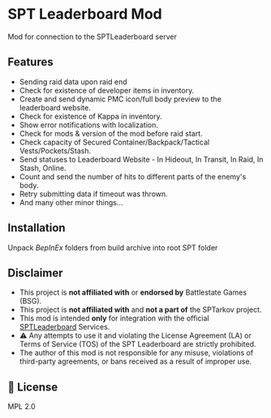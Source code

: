 # SPT Leaderboard Mod
Mod for connection to the SPTLeaderboard server

## Features
- Sending raid data upon raid end
- Сheck for existence of developer items in inventory.
- Create and send dynamic PMC icon/full body preview to the leaderboard website.
- Сheck for existence of Kappa in inventory.
- Show error notifications with localization.
- Check for mods & version of the mod before raid start.
- Check capacity of Secured Container/Backpack/Tactical Vests/Pockets/Stash.
- Send statuses to Leaderboard Website - In Hideout, In Transit, In Raid, In Stash, Online.
- Count and send the number of hits to different parts of the enemy's body.
- Retry submitting data if timeout was thrown.
- And many other minor things...

## Installation
Unpack *BepInEx* folders from build archive into root SPT folder

## Disclaimer
- This project is **not affiliated with** or **endorsed by** Battlestate Games (BSG).  
- This project is **not affiliated with** and **not a part of** the SPTarkov project.
- This mod is intended **only** for integration with the official [SPTLeaderboard](https://sptlb.yuyui.moe/) Services.
- ⚠️ Any attempts to use it and violating the License Agreement (LA) or Terms of Service (TOS) of the SPT Leaderboard are strictly prohibited.
- The author of this mod is not responsible for any misuse, violations of third-party agreements, or bans received as a result of improper use.

## 📄 License
MPL 2.0
